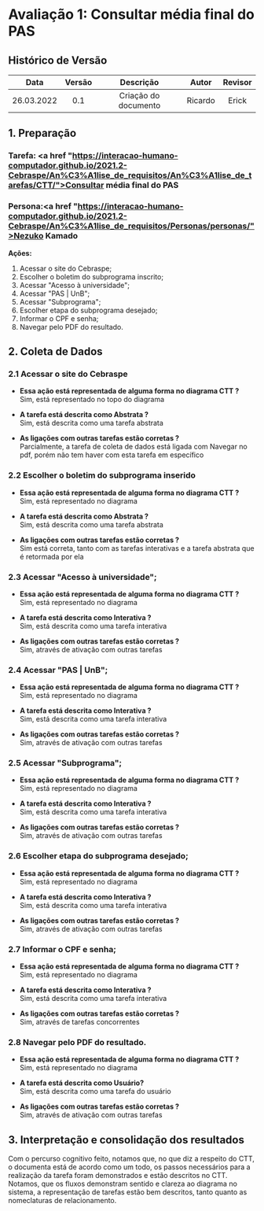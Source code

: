 # Avaliação 1: Consultar média final do PAS

## Histórico de Versão

|    Data    | Versão |      Descrição       |      Autor       | Revisor |
| :--------: | :----: | :------------------: | :--------------: | :-----: |
| 26.03.2022 |  0.1   | Criação do documento |      Ricardo     | Erick   |

## 1. Preparação 

### Tarefa: <a href "https://interacao-humano-computador.github.io/2021.2-Cebraspe/An%C3%A1lise_de_requisitos/An%C3%A1lise_de_tarefas/CTT/">Consultar média final do PAS</a>

### Persona:<a href "https://interacao-humano-computador.github.io/2021.2-Cebraspe/An%C3%A1lise_de_requisitos/Personas/personas/">Nezuko Kamado</a>

**Ações:**

1. Acessar o site do Cebraspe;
2. Escolher o boletim do subprograma inscrito;
3. Acessar "Acesso à universidade";
4. Acessar "PAS | UnB";
5. Acessar "Subprograma";
6. Escolher etapa do subprograma desejado;
7. Informar o CPF e senha;
8. Navegar pelo PDF do resultado.

## 2. Coleta de Dados

### 2.1 Acessar o site do Cebraspe
* **Essa ação está representada de alguma forma no diagrama CTT ?**<br>
Sim, está representado no topo do diagrama

* **A tarefa está descrita como Abstrata ?** <br>
Sim, está descrita como uma tarefa abstrata

* **As ligações com outras tarefas estão corretas ?** <br>
Parcialmente, a tarefa de coleta de dados está ligada com Navegar no pdf, porém não tem haver com esta tarefa em específico 

### 2.2 Escolher o boletim do subprograma inserido
* **Essa ação está representada de alguma forma no diagrama CTT ?**<br>
Sim, está representado no diagrama

* **A tarefa está descrita como Abstrata ?** <br>
Sim, está descrita como uma tarefa abstrata

* **As ligações com outras tarefas estão corretas ?** <br>
Sim está correta, tanto com as tarefas interativas e a tarefa abstrata que é retormada por ela

### 2.3 Acessar "Acesso à universidade";
* **Essa ação está representada de alguma forma no diagrama CTT ?**<br>
Sim, está representado no diagrama

* **A tarefa está descrita como Interativa ?** <br>
Sim, está descrita como uma tarefa interativa

* **As ligações com outras tarefas estão corretas ?** <br>
Sim, através de ativação com outras tarefas

### 2.4 Acessar "PAS | UnB";
* **Essa ação está representada de alguma forma no diagrama CTT ?**<br>
Sim, está representado no diagrama

* **A tarefa está descrita como Interativa ?** <br>
Sim, está descrita como uma tarefa interativa

* **As ligações com outras tarefas estão corretas ?** <br>
Sim, através de ativação com outras tarefas

### 2.5 Acessar "Subprograma";
* **Essa ação está representada de alguma forma no diagrama CTT ?**<br>
Sim, está representado no diagrama

* **A tarefa está descrita como Interativa ?** <br>
Sim, está descrita como uma tarefa interativa

* **As ligações com outras tarefas estão corretas ?** <br>
Sim, através de ativação com outras tarefas

### 2.6 Escolher etapa do subprograma desejado;
* **Essa ação está representada de alguma forma no diagrama CTT ?**<br>
Sim, está representado no diagrama

* **A tarefa está descrita como Interativa ?** <br>
Sim, está descrita como uma tarefa interativa

* **As ligações com outras tarefas estão corretas ?** <br>
Sim, através de ativação com outras tarefas

### 2.7 Informar o CPF e senha;
* **Essa ação está representada de alguma forma no diagrama CTT ?**<br>
Sim, está representado no diagrama

* **A tarefa está descrita como Interativa ?** <br>
Sim, está descrita como uma tarefa interativa

* **As ligações com outras tarefas estão corretas ?** <br>
Sim, através de tarefas concorrentes  

### 2.8 Navegar pelo PDF do resultado.
* **Essa ação está representada de alguma forma no diagrama CTT ?**<br>
Sim, está representado no diagrama

* **A tarefa está descrita como Usuário?** <br>
Sim, está descrita como uma tarefa do usuário

* **As ligações com outras tarefas estão corretas ?** <br>
Sim, através de ativação com outras tarefas

## 3. Interpretação e consolidação dos resultados

Com o percurso cognitivo feito, notamos que, no que diz a respeito do CTT, o documenta está de acordo como um todo, os passos necessários para a realização da tarefa foram demonstrados e estão descritos no CTT.
Notamos, que os fluxos demonstram sentido e clareza ao diagrama no sistema, a representação de tarefas estão bem descritos, tanto quanto as nomeclaturas de relacionamento.
